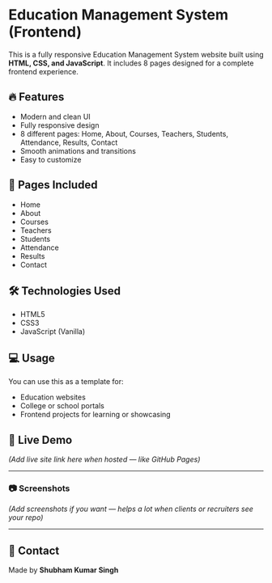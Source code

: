 # Education Management System (Frontend)

This is a fully responsive Education Management System website built using **HTML, CSS, and JavaScript**. It includes 8 pages designed for a complete frontend experience.

## 🔥 Features

- Modern and clean UI
- Fully responsive design
- 8 different pages: Home, About, Courses, Teachers, Students, Attendance, Results, Contact
- Smooth animations and transitions
- Easy to customize

## 📁 Pages Included

- Home
- About
- Courses
- Teachers
- Students
- Attendance
- Results
- Contact

## 🛠️ Technologies Used

- HTML5
- CSS3
- JavaScript (Vanilla)

## 💻 Usage

You can use this as a template for:
- Education websites
- College or school portals
- Frontend projects for learning or showcasing

## 🚀 Live Demo

*(Add live site link here when hosted — like GitHub Pages)*

---

### 📷 Screenshots

*(Add screenshots if you want — helps a lot when clients or recruiters see your repo)*

---

## 📩 Contact

Made by **Shubham Kumar Singh** 
